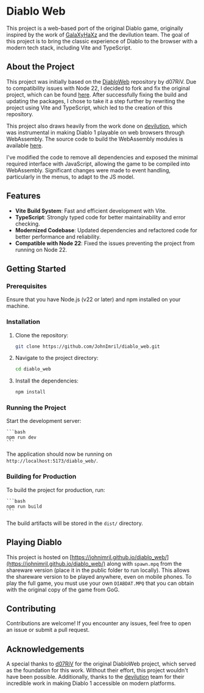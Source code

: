 # Diablo Web

This project is a web-based port of the original Diablo game, originally inspired by the work of [GalaXyHaXz](https://github.com/d07RiV/diabloweb) and the devilution team. The goal of this project is to bring the classic experience of Diablo to the browser with a modern tech stack, including Vite and TypeScript.

## About the Project

This project was initially based on the [DiabloWeb](https://github.com/d07RiV/diabloweb) repository by d07RiV. Due to compatibility issues with Node 22, I decided to fork and fix the original project, which can be found [here](https://github.com/JohnImril/diabloweb-beta). After successfully fixing the build and updating the packages, I chose to take it a step further by rewriting the project using Vite and TypeScript, which led to the creation of this repository.

This project also draws heavily from the work done on [devilution](https://github.com/diasurgical/devilution), which was instrumental in making Diablo 1 playable on web browsers through WebAssembly. The source code to build the WebAssembly modules is available [here](https://github.com/d07RiV/devilution).

I've modified the code to remove all dependencies and exposed the minimal required interface with JavaScript, allowing the game to be compiled into WebAssembly. Significant changes were made to event handling, particularly in the menus, to adapt to the JS model.

## Features

-   **Vite Build System**: Fast and efficient development with Vite.
-   **TypeScript**: Strongly typed code for better maintainability and error checking.
-   **Modernized Codebase**: Updated dependencies and refactored code for better performance and reliability.
-   **Compatible with Node 22**: Fixed the issues preventing the project from running on Node 22.

## Getting Started

### Prerequisites

Ensure that you have Node.js (v22 or later) and npm installed on your machine.

### Installation

1. Clone the repository:

    ```bash
    git clone https://github.com/JohnImril/diablo_web.git
    ```

2. Navigate to the project directory:

    ```bash
    cd diablo_web
    ```

3. Install the dependencies:

    ```bash
    npm install
    ```

### Running the Project

Start the development server:

    ```bash
    npm run dev
    ```

The application should now be running on `http://localhost:5173/diablo_web/`.

### Building for Production

To build the project for production, run:

    ```bash
    npm run build
    ```

The build artifacts will be stored in the `dist/` directory.

## Playing Diablo

This project is hosted on [https://johnimril.github.io/diablo_web/](https://johnimril.github.io/diablo_web/) along with `spawn.mpq` from the shareware version (place it in the public folder to run locally). This allows the shareware version to be played anywhere, even on mobile phones. To play the full game, you must use your own `DIABDAT.MPQ` that you can obtain with the original copy of the game from GoG.

## Contributing

Contributions are welcome! If you encounter any issues, feel free to open an issue or submit a pull request.

## Acknowledgements

A special thanks to [d07RiV](https://github.com/d07RiV) for the original DiabloWeb project, which served as the foundation for this work. Without their effort, this project wouldn't have been possible. Additionally, thanks to the [devilution](https://github.com/diasurgical/devilution) team for their incredible work in making Diablo 1 accessible on modern platforms.
